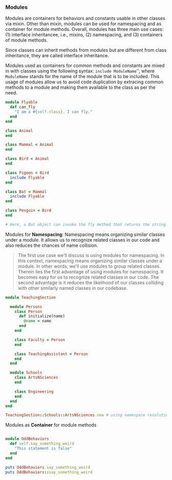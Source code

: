 ### Modules

Modules are containers for behaviors and constants usable in other classes via mixin. Other than mixin, modules can be used for namespacing and as container for module methods. Overall, modules has three main use cases: (1) interface inheritancee, i.e., mixins, (2) namespacing, and (3) containers of module methods.

Since classes can inherit methods from modules but are different from class inheritance, they are called interface inheritance.

Modules used as containers for common methods and constants are mixed in with classes using the following syntax: `include ModuleName`'', where `ModuleName` stands for the name of the module that is to be included. This usage of modules allow us to avoid code duplication by extracing common methods to a module and making them available to the class as per the need.

```ruby
module Flyable
  def can_fly
    "I am a #{self.class}. I can fly."
  end
end

class Animal
end

class Mammal < Animal
end

class Bird < Animal
end

class Pigeon < Bird
  include Flyable
end

class Bat < Mammal
  include Flyable
end

class Penguin < Bird
end

# Here, a Bat object can invoke the fly method that returns the string object: "I am a Bat. I can fly.", because it is made available through the use of mixin.
```

Modules for **Namespacing**: Namespacing means organizing similar classes under a module. It allows us to recognize related classes in our code and also reduces the chances of name collision.

> The first use case we'll discuss is using modules for namespacing. In this context, namespacing means organizing similar classes under a module. In other words, we'll use modules to group related classes. Therein lies the first advantage of using modules for namespacing. It becomes easy for us to recognize related classes in our code. The second advantage is it reduces the likelihood of our classes colliding with other similarly named classes in our codebase.

```ruby
module TeachingSection

  module Persons
    class Person
      def initialize(name)
        @name = name
      end
    end

    class Faculty < Person
    end

    class TeachingAssistant < Person
    end
  end

  module Schools
    class ArtsNSciences
    end

    class Engineering
    end
  end
end

TeachingSection::Schools::ArtsNSciences.new # using namespace resolution operator
```
Modules as **Container** for module methods

```ruby

module OddBehaviors
  def self.say_something_weird
    "This statement is false"
  end
end

puts OddBehaviors.say_something_weird
puts OddBehaviors::say_something_weird
```

